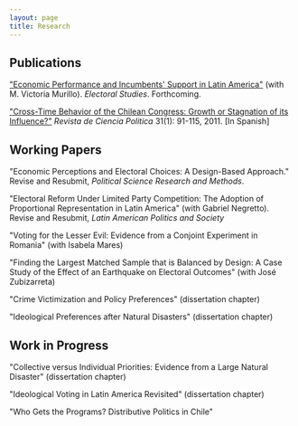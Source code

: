 ```yaml
---
layout: page
title: Research
---
```


## Publications

["Economic Performance and Incumbents' Support in Latin America"](http://www.sciencedirect.com/science/article/pii/S0261379416302244) (with M.
Victoria Murillo). *Electoral Studies*. Forthcoming.

["Cross-Time Behavior of the Chilean Congress: Growth or Stagnation of its Influence?"](http://www.scielo.cl/pdf/revcipol/v31n1/art05.pdf) *Revista de Ciencia Politica* 31(1): 91-115, 2011. [In Spanish]

## Working Papers

"Economic Perceptions and Electoral Choices: A Design-Based Approach." Revise and Resubmit, *Political Science Research and Methods*.

"Electoral Reform Under Limited Party Competition: The Adoption of Proportional Representation in Latin America" (with Gabriel Negretto). Revise and Resubmit, *Latin American Politics and Society*

"Voting for the Lesser Evil: Evidence from a Conjoint Experiment in Romania" (with Isabela Mares)

"Finding the Largest Matched Sample that is Balanced by Design: A Case Study of the Effect of an Earthquake on Electoral Outcomes" (with José Zubizarreta)

"Crime Victimization and Policy Preferences" (dissertation chapter)

"Ideological Preferences after Natural Disasters" (dissertation chapter)

## Work in Progress

"Collective versus Individual Priorities: Evidence from a Large Natural Disaster" (dissertation chapter) 

"Ideological Voting in Latin America Revisited" (dissertation chapter) 

"Who Gets the Programs? Distributive Politics in Chile"
